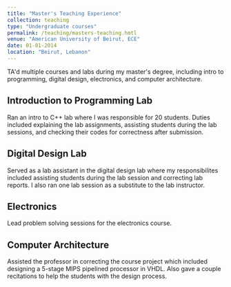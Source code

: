 ```yaml
---
title: "Master's Teaching Experience"
collection: teaching
type: "Undergraduate courses"
permalink: /teaching/masters-teaching.hmtl
venue: "American University of Beirut, ECE"
date: 01-01-2014
location: "Beirut, Lebanon"
---
```


TA'd multiple courses and labs during my master's degree, including intro to programming, digital design, electronics, and computer architecture.

Introduction to Programming Lab
------
Ran an intro to C++ lab where I was responsible for 20 students. Duties included explaining the lab assignments, assisting students during the lab sessions, and checking their codes for correctness after submission.

Digital Design Lab
------
Served as a lab assistant in the digital design lab where my responsibilites included assisting students during the lab session and correcting lab reports. I also ran one lab session as a substitute to the lab instructor.

Electronics
------
Lead problem solving sessions for the electronics course.

Computer Architecture
------
Assisted the professor in correcting the course project which included designing a 5-stage MIPS pipelined processor in VHDL. Also gave a couple recitations to help the students with the design process.

